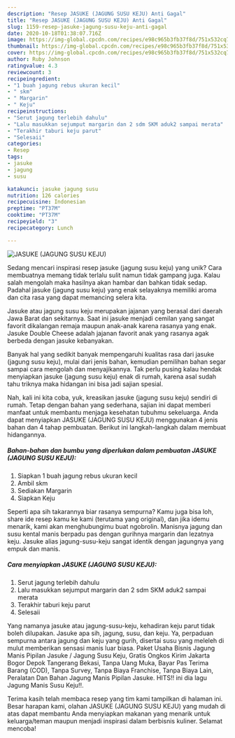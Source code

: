 ```yaml
---
description: "Resep JASUKE (JAGUNG SUSU KEJU) Anti Gagal"
title: "Resep JASUKE (JAGUNG SUSU KEJU) Anti Gagal"
slug: 1159-resep-jasuke-jagung-susu-keju-anti-gagal
date: 2020-10-18T01:38:07.716Z
image: https://img-global.cpcdn.com/recipes/e98c965b3fb37f8d/751x532cq70/jasuke-jagung-susu-keju-foto-resep-utama.jpg
thumbnail: https://img-global.cpcdn.com/recipes/e98c965b3fb37f8d/751x532cq70/jasuke-jagung-susu-keju-foto-resep-utama.jpg
cover: https://img-global.cpcdn.com/recipes/e98c965b3fb37f8d/751x532cq70/jasuke-jagung-susu-keju-foto-resep-utama.jpg
author: Ruby Johnson
ratingvalue: 4.3
reviewcount: 3
recipeingredient:
- "1 buah jagung rebus ukuran kecil"
- " skm"
- " Margarin"
- " Keju"
recipeinstructions:
- "Serut jagung terlebih dahulu"
- "Lalu masukkan sejumput margarin dan 2 sdm SKM aduk2 sampai merata"
- "Terakhir taburi keju parut"
- "Selesaii"
categories:
- Resep
tags:
- jasuke
- jagung
- susu

katakunci: jasuke jagung susu 
nutrition: 126 calories
recipecuisine: Indonesian
preptime: "PT37M"
cooktime: "PT37M"
recipeyield: "3"
recipecategory: Lunch

---
```



![JASUKE (JAGUNG SUSU KEJU)](https://img-global.cpcdn.com/recipes/e98c965b3fb37f8d/751x532cq70/jasuke-jagung-susu-keju-foto-resep-utama.jpg)

Sedang mencari inspirasi resep jasuke (jagung susu keju) yang unik? Cara membuatnya memang tidak terlalu sulit namun tidak gampang juga. Kalau salah mengolah maka hasilnya akan hambar dan bahkan tidak sedap. Padahal jasuke (jagung susu keju) yang enak selayaknya memiliki aroma dan cita rasa yang dapat memancing selera kita.

Jasuke atau jagung susu keju merupakan jajanan yang berasal dari daerah Jawa Barat dan sekitarnya. Saat ini jasuke menjadi cemilan yang sangat favorit dikalangan remaja maupun anak-anak karena rasanya yang enak. Jasuke Double Cheese adalah jajanan favorit anak yang rasanya agak berbeda dengan jasuke kebanyakan.

Banyak hal yang sedikit banyak mempengaruhi kualitas rasa dari jasuke (jagung susu keju), mulai dari jenis bahan, kemudian pemilihan bahan segar sampai cara mengolah dan menyajikannya. Tak perlu pusing kalau hendak menyiapkan jasuke (jagung susu keju) enak di rumah, karena asal sudah tahu triknya maka hidangan ini bisa jadi sajian spesial.


Nah, kali ini kita coba, yuk, kreasikan jasuke (jagung susu keju) sendiri di rumah. Tetap dengan bahan yang sederhana, sajian ini dapat memberi manfaat untuk membantu menjaga kesehatan tubuhmu sekeluarga. Anda dapat menyiapkan JASUKE (JAGUNG SUSU KEJU) menggunakan 4 jenis bahan dan 4 tahap pembuatan. Berikut ini langkah-langkah dalam membuat hidangannya.

<!--inarticleads1-->

##### Bahan-bahan dan bumbu yang diperlukan dalam pembuatan JASUKE (JAGUNG SUSU KEJU):

1. Siapkan 1 buah jagung rebus ukuran kecil
1. Ambil  skm
1. Sediakan  Margarin
1. Siapkan  Keju


Seperti apa sih takarannya biar rasanya sempurna? Kamu juga bisa loh, share ide resep kamu ke kami (terutama yang original), dan jika idemu menarik, kami akan menghubungimu buat ngobrolin. Manisnya jagung dan susu kental manis berpadu pas dengan gurihnya margarin dan lezatnya keju. Jasuke alias jagung-susu-keju sangat identik dengan jagungnya yang empuk dan manis. 

<!--inarticleads2-->

##### Cara menyiapkan JASUKE (JAGUNG SUSU KEJU):

1. Serut jagung terlebih dahulu
1. Lalu masukkan sejumput margarin dan 2 sdm SKM aduk2 sampai merata
1. Terakhir taburi keju parut
1. Selesaii


Yang namanya jasuke atau jagung-susu-keju, kehadiran keju parut tidak boleh dilupakan. Jasuke apa sih, jagung, susu, dan keju. Ya, perpaduan sempurna antara jagung dan keju yang gurih, disertai susu yang meleleh di mulut memberikan sensasi manis luar biasa. Paket Usaha Bisnis Jagung Manis Pipilan Jasuke / Jagung Susu Keju, Gratis Ongkos Kirim Jakarta Bogor Depok Tangerang Bekasi, Tanpa Uang Muka, Bayar Pas Terima Barang (COD), Tanpa Survey, Tanpa Biaya Franchise, Tanpa Biaya Lain, Peralatan Dan Bahan Jagung Manis Pipilan Jasuke. HITS!! ini dia lagu Jagung Manis Susu Keju!!. 

Terima kasih telah membaca resep yang tim kami tampilkan di halaman ini. Besar harapan kami, olahan JASUKE (JAGUNG SUSU KEJU) yang mudah di atas dapat membantu Anda menyiapkan makanan yang menarik untuk keluarga/teman maupun menjadi inspirasi dalam berbisnis kuliner. Selamat mencoba!
